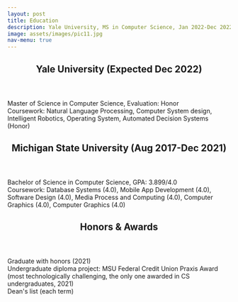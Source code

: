 ```yaml
---
layout: post
title: Education
description: Yale University, MS in Computer Science, Jan 2022-Dec 2022<br /><br />Michigan State University, BS in Computer Science, Aug 2017-Dec 2021
image: assets/images/pic11.jpg
nav-menu: true
---
```

<!-- Main -->
<div id="main">
  
<!-- One -->
<section id="one">
	<div class="inner">
		<header class="major">
			<h2>Yale University (Expected Dec 2022)</h2>
		</header>
		<p>Master of Science in Computer Science, Evaluation: Honor<br />Coursework: Natural Language Processing, Computer System design, Intelligent Robotics, Operating System, Automated Decision Systems (Honor)</p>
	</div>
</section>

<!-- Two -->
<section id="two">
	<div class="inner">
		<header class="major">
			<h2>Michigan State University (Aug 2017-Dec 2021)</h2>
		</header>
		<p>Bachelor of Science in Computer Science, GPA: 3.899/4.0<br />Coursework: Database Systems (4.0), Mobile App Development (4.0), Software Design (4.0), Media Process and Computing (4.0), Computer Graphics (4.0), Computer Graphics (4.0)</p>
	</div>
</section>

<!-- Three -->
<section id="three">
	<div class="inner">
		<header class="major">
			<h2>Honors & Awards</h2>
		</header>
		<p>Graduate with honors (2021)<br />Undergraduate diploma project: MSU Federal Credit Union Praxis Award (most technologically challenging, the only one awarded in CS undergraduates, 2021)<br />Dean's list (each term)</p>
	</div>
</section>
